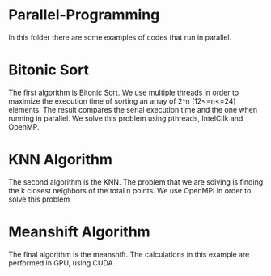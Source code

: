 # Parallel-Programming

In this folder there are some examples of codes that run in parallel. 

# Bitonic Sort

The first algorithm is Bitonic Sort. We use multiple threads in order to maximize the execution time of sorting an array of 2^n (12<=n<=24) elements. The result compares the serial execution time and the one when running in parallel. We solve this problem using pthreads, IntelCilk and OpenMP.

# KNN Algorithm

The second algorithm is the KNN. The problem that we are solving is finding the k closest neighbors of the total n points. We use OpenMPI in order to solve this problem

# Meanshift Algorithm

The final algorithm is the meanshift. The calculations in this example are performed in GPU, using CUDA.
